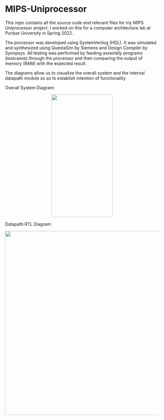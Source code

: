 # MIPS-Uniprocessor

This repo contains all the source code and relevant files for my MIPS Uniprocessor project. 
I worked on this for a computer architecture lab at Purdue University in Spring 2022.

The processor was developed using SystemVerilog (HDL). It was simulated and synthesized 
using QuestaSim by Siemens and Design Compiler by Synopsys. All testing was performed 
by feeding assembly programs (testcases) through the processor and then comparing the 
output of memory (RAM) with the expected result.

The diagrams allow us to visualize the overall system and the internal datapath module
so as to establish intention of functionality. 

Overall System Diagram:
<br />
<p align="center">
  <kbd>
    <img src="https://user-images.githubusercontent.com/82693292/189511969-9eac9e14-e69c-4752-9525-9e3c57b6aaef.jpg" width="200" height="400"/>
  </kbd>
</p>


Datapath RTL Diagram:
<br />
<p align="center">
  <kbd>
    <img src="https://user-images.githubusercontent.com/82693292/189511169-f90daddf-94aa-4eef-b58d-23a18067168a.png" width="800" height="600"/>
  </kbd>
</p>

